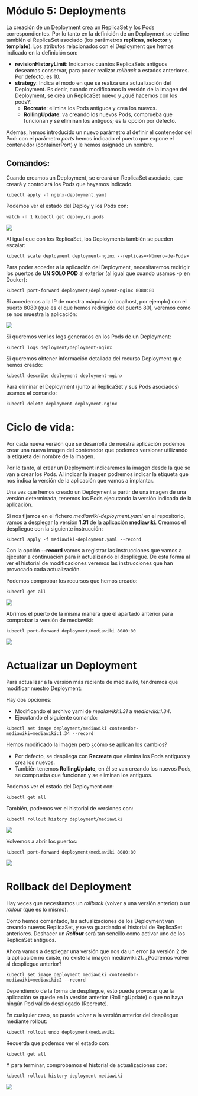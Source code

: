 # Módulo 5: Deployments

La creación de un Deployment crea un ReplicaSet y los Pods correspondientes. Por lo tanto en la definición de un Deployment se define también el ReplicaSet asociado (los parámetros **replicas**, **selector** y **template**). Los atributos relacionados con el Deployment que hemos indicado en la definición son:

- **revisionHistoryLimit**: Indicamos cuántos ReplicaSets antiguos deseamos conservar, para poder realizar *rollback* a estados anteriores. Por defecto, es 10.
- **strategy**: Indica el modo en que se realiza una actualización del Deployment. Es decir, cuando modificamos la versión de la imagen del Deployment, se crea un ReplicaSet nuevo y ¿qué hacemos con los pods?:
    - **Recreate**: elimina los Pods antiguos y crea los nuevos.
    - **RollingUpdate**: va creando los nuevos Pods, comprueba que funcionan y se eliminan los antiguos; es la opción por defecto.

Además, hemos introducido un nuevo parámetro al definir el contenedor del Pod: con el parámetro *ports* hemos indicado el puerto que expone el contenedor (containerPort) y le hemos asignado un nombre.

Comandos:
---

Cuando creamos un Deployment, se creará un ReplicaSet asociado, que creará y controlará los Pods que hayamos indicado.

``kubectl apply -f nginx-deployment.yaml``

Podemos ver el estado del Deploy y los Pods con:

``watch -n 1 kubectl get deploy,rs,pods``

![](capturas/01.png)

Al igual que con los ReplicaSet, los Deployments también se pueden escalar:

``kubectl scale deployment deployment-nginx --replicas=<Número-de-Pods>``

Para poder acceder a la aplicación del Deployment, necesitaremos redirigir los puertos de **UN SOLO POD** al exterior (al igual que cuando usamos -p en Docker):

``kubectl port-forward deployment/deployment-nginx 8080:80``

Si accedemos a la IP de nuestra máquina (o localhost, por ejemplo) con el puerto 8080 (que es el que hemos redirigido del puerto 80), veremos como se nos muestra la aplicación:

![](capturas/02.png)

Si queremos ver los logs generados en los Pods de un Deployment:

``kubectl logs deployment/deployment-nginx``

Si queremos obtener información detallada del recurso Deployment que hemos creado:

``kubectl describe deployment deployment-nginx``

Para eliminar el Deployment (junto al ReplicaSet y sus Pods asociados) usamos el comando:

``kubectl delete deployment deployment-nginx``



# Ciclo de vida:

Por cada nueva versión que se desarrolla de nuestra aplicación podemos crear una nueva imagen del contenedor que podemos versionar utilizando la etiqueta del nombre de la imagen.

Por lo tanto, al crear un Deployment indicaremos la imagen desde la que se van a crear los Pods. Al indicar la imagen podremos indicar la etiqueta que nos indica la versión de la aplicación que vamos a implantar.

Una vez que hemos creado un Deployment a partir de una imagen de una versión determinada, tenemos los Pods ejecutando la versión indicada de la aplicación.

Si nos fijamos en el fichero *mediawiki-deployment.yaml* en el repositorio, vamos a desplegar la versión **1.31** de la aplicación **mediawiki**.
Creamos el despliegue con la siguiente instrucción:

``kubectl apply -f mediawiki-deployment.yaml --record``

Con la opción **--record** vamos a registrar las instrucciones que vamos a ejecutar a continuación para ir actualizando el despliegue. De esta forma al ver el historial de modificaciones veremos las instrucciones que han provocado cada actualización.

Podemos comprobar los recursos que hemos creado:

``kubectl get all``

![](capturas/03.png)

Abrimos el puerto de la misma manera que el apartado anterior para comprobar la versión de mediawiki:

``kubectl port-forward deployment/mediawiki 8080:80``

![](capturas/04.png)



# Actualizar un Deployment

Para actualizar a la versión más reciente de mediawiki, tendremos que modificar nuestro Deployment:

Hay dos opciones:
- Modificando el archivo yaml de *mediawiki:1.31* a *mediawiki:1.34*.
- Ejecutando el siguiente comando:

``kubectl set image deployment/mediawiki contenedor-mediawiki=mediawiki:1.34 --record``

Hemos modificado la imagen pero ¿cómo se aplican los cambios?
- Por defecto, se despliega con **Recreate** que elimina los Pods antiguos y crea los nuevos.
- También tenemos **RollingUpdate**, en él se van creando los nuevos Pods, se comprueba que funcionan y se eliminan los antiguos.

Podemos ver el estado del Deployment con:

``kubectl get all``

También, podemos ver el historial de versiones con:

``kubectl rollout history deployment/mediawiki``

![](capturas/05.png)

Volvemos a abrir los puertos:

``kubectl port-forward deployment/mediawiki 8080:80``

![](capturas/06.png)



# Rollback del Deployment

Hay veces que necesitamos un *rollback* (volver a una versión anterior) o un *rollout* (que es lo mismo).

Como hemos comentado, las actualizaciones de los Deployment van creando nuevos ReplicaSet, y se va guardando el historial de ReplicaSet anteriores. Deshacer un ***Rollout*** será tan sencillo como activar uno de los ReplicaSet antiguos.

Ahora vamos a desplegar una versión que nos da un error (la versión 2 de la aplicación no existe, no existe la imagen mediawiki:2). ¿Podremos volver al despliegue anterior?

``kubectl set image deployment mediawiki contenedor-mediawiki=mediawiki:2 --record``

Dependiendo de la forma de despliegue, esto puede provocar que la aplicación se quede en la versión anterior (RollingUpdate) o que no haya ningún Pod válido desplegado (Recreate).

En cualquier caso, se puede volver a la versión anterior del despliegue mediante rollout:

``kubectl rollout undo deployment/mediawiki``

Recuerda que podemos ver el estado con:

``kubectl get all``

Y para terminar, comprobamos el historial de actualizaciones con:

``kubectl rollout history deployment mediawiki``

![](capturas/07.png)

